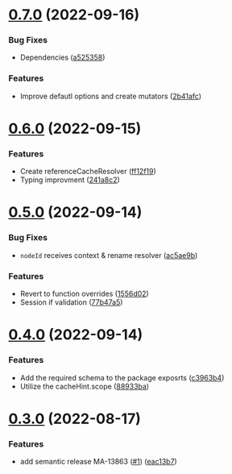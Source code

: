 # [0.7.0](https://github.com/Otard95/apollo-cache-field-resolver/compare/v0.6.0...v0.7.0) (2022-09-16)


### Bug Fixes

* Dependencies ([a525358](https://github.com/Otard95/apollo-cache-field-resolver/commit/a5253588c14260fe146ec62f6c69d68d8f107922))


### Features

* Improve defautl options and create mutators ([2b41afc](https://github.com/Otard95/apollo-cache-field-resolver/commit/2b41afcf550d07c01d5b31056331d1dc545fa2e2))

# [0.6.0](https://github.com/Otard95/apollo-cache-field-resolver/compare/v0.5.0...v0.6.0) (2022-09-15)


### Features

* Create referenceCacheResolver ([ff12f19](https://github.com/Otard95/apollo-cache-field-resolver/commit/ff12f19a95d76d217a6e139b65893a5c4266cc97))
* Typing improvment ([241a8c2](https://github.com/Otard95/apollo-cache-field-resolver/commit/241a8c25fffbc8c78ed5012623d40ea4e3991b0e))

# [0.5.0](https://github.com/Otard95/apollo-cache-field-resolver/compare/v0.4.0...v0.5.0) (2022-09-14)


### Bug Fixes

* `nodeId` receives context & rename resolver ([ac5ae9b](https://github.com/Otard95/apollo-cache-field-resolver/commit/ac5ae9b11a156d5d3ae5bd2f811d938081b49345))


### Features

* Revert to function overrides ([1556d02](https://github.com/Otard95/apollo-cache-field-resolver/commit/1556d029477c9a03475540d45d97b7878f664499))
* Session if validation ([77b47a5](https://github.com/Otard95/apollo-cache-field-resolver/commit/77b47a54d81939783596cb9886f9a56b809d31e2))

# [0.4.0](https://github.com/Otard95/apollo-cache-field-resolver/compare/v0.3.0...v0.4.0) (2022-09-14)


### Features

* Add the required schema to the package exposrts ([c3963b4](https://github.com/Otard95/apollo-cache-field-resolver/commit/c3963b4a5e36209411538ce80e61afc4033bbbe8))
* Utilize the cacheHint.scope ([88933ba](https://github.com/Otard95/apollo-cache-field-resolver/commit/88933ba47ec45d8e45b83c6d1f37e89ae862fdec))

# [0.3.0](https://github.com/Otard95/apollo-cache-field-resolver/compare/v0.2.4...v0.3.0) (2022-08-17)


### Features

* add semantic release MA-13863 ([#1](https://github.com/Otard95/apollo-cache-field-resolver/issues/1)) ([eac13b7](https://github.com/Otard95/apollo-cache-field-resolver/commit/eac13b77399af9e6c96466c582e2b722fe20364e))
